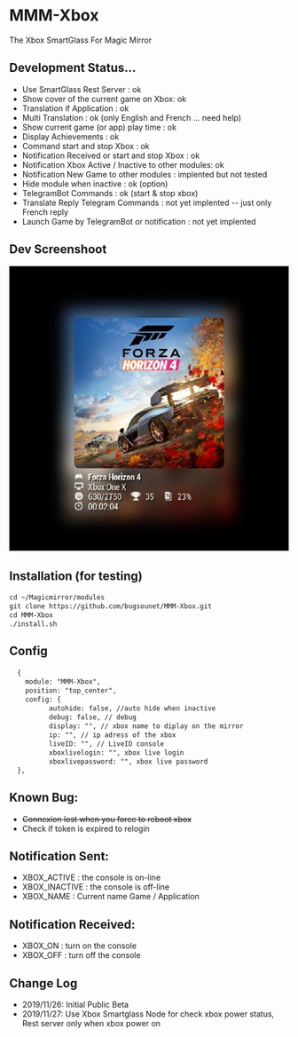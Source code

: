# MMM-Xbox

The Xbox SmartGlass For Magic Mirror

## Development Status...

* Use SmartGlass Rest Server : ok
* Show cover of the current game on Xbox: ok
* Translation if Application : ok
* Multi Translation : ok (only English and French ... need help)
* Show current game (or app) play time : ok
* Display Achievements : ok
* Command start and stop Xbox : ok
* Notification Received or start and stop Xbox : ok
* Notification Xbox Active / Inactive to other modules: ok
* Notification New Game to other modules : implented but not tested
* Hide module when inactive : ok (option)
* TelegramBot Commands : ok (start & stop xbox)
* Translate Reply Telegram Commands : not yet implented -- just only French reply
* Launch Game by TelegramBot or notification : not yet implented

## Dev Screenshoot
![](https://github.com/bugsounet/MMM-Xbox/blob/master/screenshoot.jpg)

## Installation (for testing)
```
cd ~/Magicmirror/modules
git clone https://github.com/bugsounet/MMM-Xbox.git
cd MMM-Xbox
./install.sh
```

## Config
```
  {
    module: "MMM-Xbox",
    position: "top_center",
    config: {
		  autohide: false, //auto hide when inactive
		  debug: false, // debug
		  display: "", // xbox name to diplay on the mirror
		  ip: "", // ip adress of the xbox
		  liveID: "", // LiveID console
		  xboxlivelogin: "", xbox live login
		  xboxlivepassword: "", xbox live password
  },
```

## Known Bug:
* ~~Connexion lost when you force to reboot xbox~~
* Check if token is expired to relogin

## Notification Sent:
* XBOX_ACTIVE : the console is on-line
* XBOX_INACTIVE : the console is off-line
* XBOX_NAME : Current name Game / Application

## Notification Received:
* XBOX_ON : turn on the console
* XBOX_OFF : turn off the console

## Change Log
* 2019/11/26: Initial Public Beta
* 2019/11/27: Use Xbox Smartglass Node for check xbox power status, Rest server only when xbox power on 
